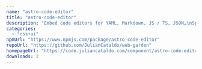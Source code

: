 ```yaml
---
name: "astro-code-editor"
title: "astro-code-editor"
description: "Embed code editors for YAML, Markdown, JS / TS, JSON…\nSpecifically tailored for each language.\nPowered by the Monaco Editor and helpers."
categories:
  - "css+ui"
npmUrl: "https://www.npmjs.com/package/astro-code-editor"
repoUrl: "https://github.com/JulianCataldo/web-garden"
homepageUrl: "https://code.juliancataldo.com/component/astro-code-editor"
downloads: 2
---
```

